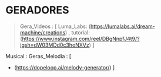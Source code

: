 # GERADORES


> Gera_Videos : [
  Luma_Labs: (https://lumalabs.ai/dream-machine/creations) , tutorial: (https://www.instagram.com/reel/DBgNnpfJ4t9/?igsh=dW03MDd0c3hoNXVz)
]

Musical : 
  Geras_Melodia : [    
 - (https://dopeloop.ai/melody-generator/)
]